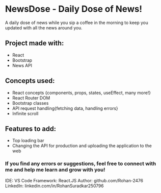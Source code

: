 # NewsDose - Daily Dose of News!

A daily dose of news while you sip a coffee in the morning to keep you updated with all the news around you.

## Project made with:

<ul>
<li>React</li>
<li>Bootstrap</li>
<li>News API</li>
</ul>


## Concepts used:

<ul>
<li>React concepts {components, props, states, useEffect, many more!}</li>  
<li>React Router DOM</li>
<li>Bootstrap classes</li>
<li>API request handling{fetching data, handling errors}</li>
<li>Infinite scroll</li>
</ul>


## Features to add:
<ul>
<li>Top loading bar</li>
<li>Changing the API for production and uploading the application to the web</li>
</ul>


### If you find any errors or suggestions, feel free to connect with me and help me learn and grow with you!

IDE: VS Code
Framework: React.JS
Author: github.com/Rohan-2476
LinkedIn: linkedin.com/in/RohanSuradkar250796
